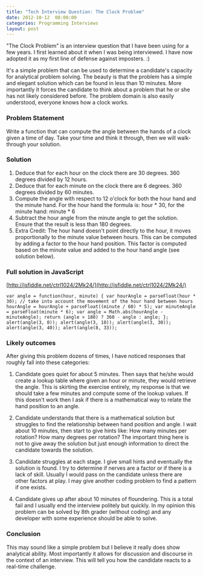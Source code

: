 ```yaml
---
title: "Tech Interview Question: The Clock Problem"
date: 2012-10-12  08:00:00
categories: Programming Interviews
layout: post
--- 
```


"The Clock Problem" is an interview question that I have been using for a few years. I first learned about it when I was being interviewed. I have now adopted it as my first line of defense against imposters. :)

It's a simple problem that can be used to determine a candidate's capacity for analytical problem solving. The beauty is that the problem has a simple and elegant solution which can be found in less than 10 minutes. More importantly it forces the candidate to think about a problem that he or she has not likely considered before. The problem domain is also easily understood, everyone knows how a clock works.

### Problem Statement
Write a function that can compute the angle between the hands of a clock given a time of day. Take your time and think it through, then we will walk-through your solution.

### Solution

1. Deduce that for each hour on the clock there are 30 degrees. 360 degrees divided by 12 hours.
2. Deduce that for each minute on the clock there are 6 degrees. 360 degrees divided by 60 minutes.
3. Compute the angle with respect to 12 o'clock for both the hour hand and the minute hand. For the hour hand the formula is: hour * 30, for the minute hand: minute * 6
4. Subtract the hour angle from the minute angle to get the solution. Ensure that the result is less than 180 degrees.
5. Extra Credit: The hour hand doesn't point directly to the hour, it moves proportionally to the minute value between hours. This can be computed by adding a factor to the hour hand position. This factor is computed based on the minute value and added to the hour hand angle (see solution below). 

### Full solution in JavaScript 

[http://jsfiddle.net/ctrl1024/2Mk24/](http://jsfiddle.net/ctrl1024/2Mk24/)

`
    var angle = function(hour, minute) {
        var hourAngle = parseFloat(hour * 30);
        // take into account the movement of the hour hand between hours
        hourAngle = hourAngle + parseFloat((minute / 60) * 5);
        var minuteAngle = parseFloat(minute * 6);
        var angle = Math.abs(hourAngle - minuteAngle);
        return (angle > 180) ? 360 - angle : angle;
    };
    alert(angle(3, 0));
    alert(angle(3, 10));
    alert(angle(3, 30));
    alert(angle(3, 40));
    alert(angle(8, 33));
`

### Likely outcomes
After giving this problem dozens of times, I have noticed responses that roughly fall into these categories:

1. Candidate goes quiet for about 5 minutes. Then says that he/she would create a lookup table where given an hour or minute, they would retrieve the angle. This is skirting the exercise entirely, my response is that we should take a few minutes and compute some of the lookup values. If this doesn't work then I ask if there is a mathematical way to relate the hand position to an angle. 

2. Candidate understands that there is a mathematical solution but struggles to find the relationship between hand position and angle. I wait about 10 minutes, then start to give hints like: How many minutes per rotation? How many degrees per rotation? The important thing here is not to give away the solution but just enough information to direct the candidate towards the solution.

3. Candidate struggles at each stage. I give small hints and eventually the solution is found. I try to determine if nerves are a factor or if there is a lack of skill. Usually I would pass on the candidate unless there are other factors at play. I may give another coding problem to find a pattern if one exists.

4. Candidate gives up after about 10 minutes of floundering. This is a total fail and I usually end the interview politely but quickly.  In my opinion this problem can be solved by 8th grader (without coding) and any developer with some experience should be able to solve.

### Conclusion
This may sound like a simple problem but I believe it really does show analytical ability. Most importantly it allows for discussion and discourse in the context of an interview. This will tell you how the candidate reacts to a real-time challenge.
